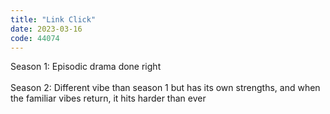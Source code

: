 ```yaml
---
title: "Link Click"
date: 2023-03-16
code: 44074
---
```

Season 1: Episodic drama done right
<br><br>
Season 2: Different vibe than season 1 but has its own strengths, and when the familiar vibes return, it hits harder than ever